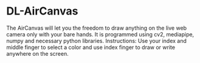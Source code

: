 # DL-AirCanvas
The AirCanvas will let you the freedom to draw anything on the live web camera only with your bare hands. It is programmed using cv2, mediapipe, numpy and necessary python libraries. Instructions: Use your index and middle finger to select a color and use index finger to draw or write anywhere on the screen.
